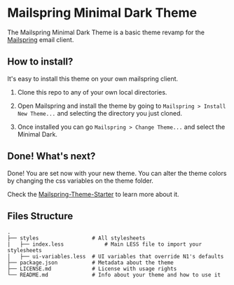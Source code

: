 # Mailspring Minimal Dark Theme

The Mailspring Minimal Dark Theme is a basic theme revamp for
the [Mailspring](http://www.getmailspring.com/) email client.

## How to install?

It's easy to install this theme on your own mailspring client.

1. Clone this repo to any of your own local directories.

2. Open Mailspring and install the theme by going to `Mailspring > Install New Theme...`
   and selecting the directory you just cloned.

3. Once installed you can go `Mailspring > Change Theme...`
   and select the Minimal Dark.

## Done! What's next?

Done! You are set now with your new theme. You can alter the theme colors by changing the css variables on the theme folder.

Check the [Mailspring-Theme-Starter](https://github.com/Foundry376/Mailspring-Theme-Starter) to learn more about it.

## Files Structure

```
.
├── styles                 # All stylesheets
|   ├── index.less             # Main LESS file to import your stylesheets
│   ├── ui-variables.less  # UI variables that override N1's defaults
├── package.json           # Metadata about the theme
├── LICENSE.md             # License with usage rights
└── README.md              # Info about your theme and how to use it
```
